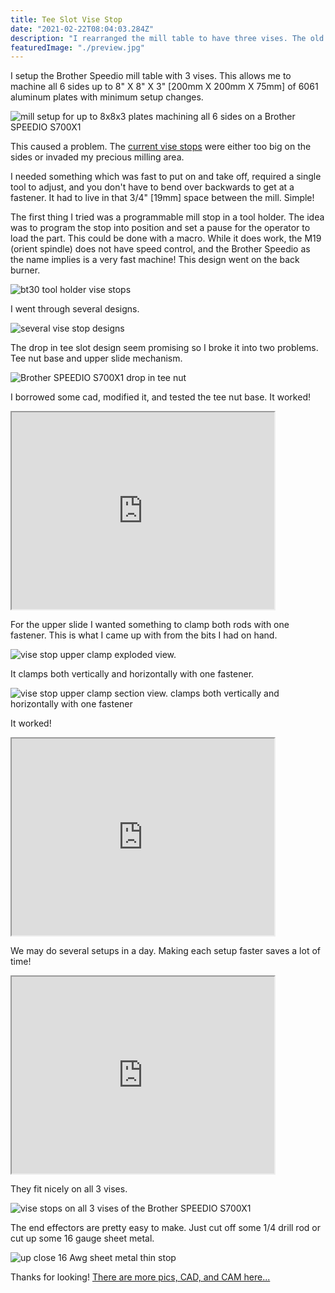 ```yaml
---
title: Tee Slot Vise Stop
date: "2021-02-22T08:04:03.284Z"
description: "I rearranged the mill table to have three vises. The old vise stops did not work anymore so I designed and machined new ones!"
featuredImage: "./preview.jpg"
---
```


I setup the Brother Speedio mill table with 3 vises. This allows me to machine all 6 sides up to 8" X 8" X 3" [200mm X 200mm X 75mm] of 6061 aluminum plates with minimum setup changes.

<img class="blog-img" src="https://circuit-case-blog.s3-us-west-1.amazonaws.com/2021-02-22-tee-slot-vise-stop/brother-speedio-s700x1-3-vise-6-side-setup.JPG" alt="mill setup for up to 8x8x3 plates machining all 6 sides on a Brother SPEEDIO
S700X1"><br/>

This caused a problem. The <a href="https://www.google.com/search?q=mill+vise+stop&tbm=isch&ved=2ahUKEwjL9e6s8PvuAhUUqZ4KHWplADAQ2-cCegQIABAA" target="_blank">current vise stops</a> were either too big on the sides or invaded my precious milling area.

I needed something which was fast to put on and take off, required a single tool to adjust, and you don't have to bend over backwards to get at a fastener. It had to live in that 3/4" [19mm] space between the mill. Simple!

The first thing I tried was a programmable mill stop in a tool holder. The idea was to program the stop into position and set a pause for the operator to load the part. This could be done with a macro. While it does work, the M19 (orient spindle) does not have speed control, and the Brother Speedio as the name implies is a very fast machine! This design went on the back burner.

<img class="blog-img" src="https://circuit-case-blog.s3-us-west-1.amazonaws.com/2021-02-22-tee-slot-vise-stop/BT30-tool-stop.jpg" alt="bt30 tool holder vise stops"><br/>

I went through several designs.

<img class="blog-img" src="https://circuit-case-blog.s3-us-west-1.amazonaws.com/2021-02-22-tee-slot-vise-stop/several-different-vise-stop-designs.JPG" alt="several vise stop designs"><br/>

The drop in tee slot design seem promising so I broke it into two problems. Tee nut base and upper slide mechanism.

<img class="blog-img" src="https://circuit-case-blog.s3-us-west-1.amazonaws.com/2021-02-22-tee-slot-vise-stop/brother-speedio-s700x1-drop-in-tee-nut.gif" alt="Brother SPEEDIO S700X1 drop in tee nut"><br/>

I borrowed some cad, modified it, and tested the tee nut base. It worked!

<iframe width="420" height="315"
src="https://youtube.com/embed/Rz8K39YknvY?controls=0">
</iframe>

For the upper slide I wanted something to clamp both rods with one fastener. This is what I came up with from the bits I had on hand.

<img class="blog-img" src="https://circuit-case-blog.s3-us-west-1.amazonaws.com/2021-02-22-tee-slot-vise-stop/upper-slide-stop-exploded.JPG" alt="vise stop upper clamp exploded view."><br/>

It clamps both vertically and horizontally with one fastener.

<img class="blog-img" src="https://circuit-case-blog.s3-us-west-1.amazonaws.com/2021-02-22-tee-slot-vise-stop/upper-slide-stop-section.JPG" alt="vise stop upper clamp section view. clamps both vertically and horizontally with one fastener"><br/>

It worked!

<iframe width="420" height="315"
src="https://youtube.com/embed/XQF_gbC1F5k?controls=0">
</iframe>

We may do several setups in a day. Making each setup faster saves a lot of time!

<iframe width="420" height="315"
src="https://youtube.com/embed/RGDaxueL3bs?controls=0">
</iframe>

They fit nicely on all 3 vises.

<img class="blog-img" src="https://circuit-case-blog.s3-us-west-1.amazonaws.com/2021-02-22-tee-slot-vise-stop/vise-stops-on-all-3-vises.jpg" alt="vise stops on all 3 vises of the Brother SPEEDIO S700X1"><br/>

The end effectors are pretty easy to make. Just cut off some 1/4 drill rod or cut up some 16 gauge sheet metal.

<img class="blog-img" src="https://circuit-case-blog.s3-us-west-1.amazonaws.com/2021-02-22-tee-slot-vise-stop/preview.jpg" alt="up close 16 Awg sheet metal thin stop"><br/>

Thanks for looking! <a href="https://cad.onshape.com/documents/09de32e25b0643d725474b95/w/39d498b446f83df34d49e285/e/e3d45c397bcca88d34c7d011" target="_blank">There are more pics, CAD, and CAM here...</a>
